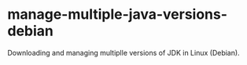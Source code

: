 # manage-multiple-java-versions-debian
Downloading and managing multiplle versions of JDK in Linux (Debian).
